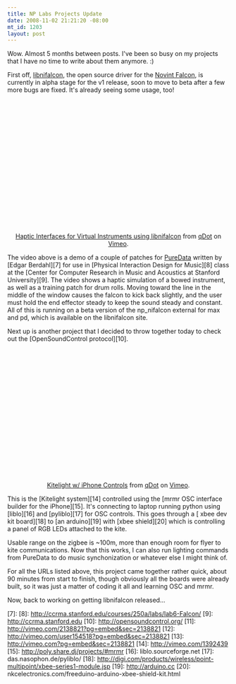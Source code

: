 ```yaml
--- 
title: NP Labs Projects Update
date: 2008-11-02 21:21:20 -08:00
mt_id: 1203
layout: post
---
```

Wow. Almost 5 months between posts. I've been so busy on my projects that I have no time to write about them anymore. :)

First off, [libnifalcon][1], the open source driver for the [Novint Falcon][2], is currently in alpha stage for the v1 release, soon to move to beta after a few more bugs are fixed. It's already seeing some usage, too!

<p><CENTER><object width="400" height="300">	<param name="allowfullscreen" value="true" />	<param name="allowscriptaccess" value="always" />	<param name="movie" value="http://vimeo.com/moogaloop.swf?clip_id=2138448&amp;server=vimeo.com&amp;show_title=1&amp;show_byline=1&amp;show_portrait=0&amp;color=01AAEA&amp;fullscreen=1" />	<embed src="http://vimeo.com/moogaloop.swf?clip_id=2138448&amp;server=vimeo.com&amp;show_title=1&amp;show_byline=1&amp;show_portrait=0&amp;color=01AAEA&amp;fullscreen=1" type="application/x-shockwave-flash" allowfullscreen="true" allowscriptaccess="always" width="400" height="300"></embed></object><br /><a href="http://vimeo.com/2138448?pg=embed&amp;sec=2138448">Haptic Interfaces for Virtual Instruments using libnifalcon</a> from <a href="http://vimeo.com/user154518?pg=embed&amp;sec=2138448">qDot</a> on <a href="http://vimeo.com?pg=embed&amp;sec=2138448">Vimeo</a>.</CENTER></p>

The video above is a demo of a couple of patches for [PureData][6] written by [Edgar Berdahl][7] for use in [Physical Interaction Design for Music][8] class at the [Center for Computer Research in Music and Acoustics at Stanford University][9]. The video shows a haptic simulation of a bowed instrument, as well as a training patch for drum rolls. Moving toward the line in the middle of the window causes the falcon to kick back slightly, and the user must hold the end effector steady to keep the sound steady and constant. All of this is running on a beta version of the np_nifalcon external for max and pd, which is available on the libnifalcon site.

Next up is another project that I decided to throw together today to check out the [OpenSoundControl protocol][10].

<p><CENTER><object width="400" height="300">	<param name="allowfullscreen" value="true" />	<param name="allowscriptaccess" value="always" />	<param name="movie" value="http://vimeo.com/moogaloop.swf?clip_id=2138821&amp;server=vimeo.com&amp;show_title=1&amp;show_byline=1&amp;show_portrait=0&amp;color=01AAEA&amp;fullscreen=1" />	<embed src="http://vimeo.com/moogaloop.swf?clip_id=2138821&amp;server=vimeo.com&amp;show_title=1&amp;show_byline=1&amp;show_portrait=0&amp;color=01AAEA&amp;fullscreen=1" type="application/x-shockwave-flash" allowfullscreen="true" allowscriptaccess="always" width="400" height="300"></embed></object><br /><a href="http://vimeo.com/2138821?pg=embed&amp;sec=2138821">Kitelight w/ iPhone Controls</a> from <a href="http://vimeo.com/user154518?pg=embed&amp;sec=2138821">qDot</a> on <a href="http://vimeo.com?pg=embed&amp;sec=2138821">Vimeo</a>.</CENTER></p>

This is the [Kitelight system][14] controlled using the [mrmr OSC interface builder for the iPhone][15]. It's connecting to laptop running python using [liblo][16] and [pyliblo][17] for OSC controls. This goes through a [ xbee dev kit board][18] to [an arduino][19] with [xbee shield][20] which is controlling a panel of RGB LEDs attached to the kite.

Usable range on the zigbee is ~100m, more than enough room for flyer to kite communications. Now that this works, I can also run lighting commands from PureData to do music synchonization or whatever else I might think of. 

For all the URLs listed above, this project came together rather quick, about 90 minutes from start to finish, though obviously all the boards were already built, so it was just a matter of coding it all and learning OSC and mrmr. 

Now, back to working on getting libnifalcon released... 

   [1]: http://libnifalcon.sourceforge.net
   [2]: http://home.novint.com
   [3]: http://vimeo.com/2138448?pg=embed&sec=2138448
   [4]: http://vimeo.com/user154518?pg=embed&sec=2138448
   [5]: http://vimeo.com?pg=embed&sec=2138448
   [6]: http://www.puredata.info
   [7]: 
   [8]: http://ccrma.stanford.edu/courses/250a/labs/lab6-Falcon/
   [9]: http://ccrma.stanford.edu
   [10]: http://opensoundcontrol.org/
   [11]: http://vimeo.com/2138821?pg=embed&sec=2138821
   [12]: http://vimeo.com/user154518?pg=embed&sec=2138821
   [13]: http://vimeo.com?pg=embed&sec=2138821
   [14]: http://vimeo.com/1392439
   [15]: http://poly.share.dj/projects/#mrmr
   [16]: liblo.sourceforge.net
   [17]: das.nasophon.de/pyliblo/
   [18]: http://digi.com/products/wireless/point-multipoint/xbee-series1-module.jsp
   [19]: http://arduino.cc
   [20]: nkcelectronics.com/freeduino-arduino-xbee-shield-kit.html

